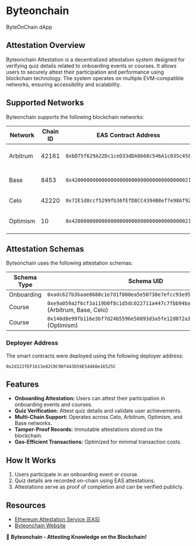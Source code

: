 # Byteonchain
ByteOnChain dApp

## Attestation Overview
Byteonchain Attestation is a decentralized attestation system designed for verifying quiz details related to onboarding events or courses. It allows users to securely attest their participation and performance using blockchain technology. The system operates on multiple EVM-compatible networks, ensuring accessibility and scalability.

## Supported Networks
Byteonchain supports the following blockchain networks:

| Network   | Chain ID | EAS Contract Address                                   | Base URL                         |
|-----------|---------|--------------------------------------------------------|----------------------------------|
| Arbitrum  | 42161   | `0xbD75f629A22Dc1ceD33dDA0b68c546A1c035c458`          | [Arbitrum EAS Scan](https://arbitrum.easscan.org) |
| Base      | 8453    | `0x4200000000000000000000000000000000000021`          | [Base EAS Scan](https://base.easscan.org)         |
| Celo      | 42220   | `0x72E1d8ccf5299fb36fEfD8CC4394B8ef7e98Af92`          | [Celo EAS Scan](https://celo.easscan.org)         |
| Optimism  | 10      | `0x4200000000000000000000000000000000000021`          | [Optimism EAS Scan](https://optimism.easscan.org) |


## Attestation Schemas
Byteonchain uses the following attestation schemas:

| Schema Type  | Schema UID |
|-------------|----------------------------------------------------------------|
| Onboarding  | `0xadc627b3baae8680c1e7d1f080ea5e50738e7efcc93e95a35269e6841116fffe` |
| Course      | `0xe9a059a2f6cf3a119b0f8c1d5dc022711a447c7fbb94baf6ce670ca2e6faeaeb` (Arbitrum, Base, Celo) |
| Course      | `0x146d8e99fb116e3bf7d24b5596e50893d3a5fe12d072a3469b1198c79df9103d` (Optimism) |


### Deployer Address
The smart contracts were deployed using the following deployer address:
```
0x2d122fEF1613e82C0C90f443b59E54468e16525C
```

## Features
- **Onboarding Attestation:** Users can attest their participation in onboarding events and courses.
- **Quiz Verification:** Attest quiz details and validate user achievements.
- **Multi-Chain Support:** Operates across Celo, Arbitrum, Optimism, and Base networks.
- **Tamper-Proof Records:** Immutable attestations stored on the blockchain.
- **Gas-Efficient Transactions:** Optimized for minimal transaction costs.

## How It Works
1. Users participate in an onboarding event or course.
2. Quiz details are recorded on-chain using EAS attestations.
3. Attestations serve as proof of completion and can be verified publicly.

## Resources
- [Ethereum Attestation Service (EAS)](https://easscan.org)
- [Byteonchain Website](https://byteonchain.xyz)

🚀 **Byteonchain - Attesting Knowledge on the Blockchain!**
